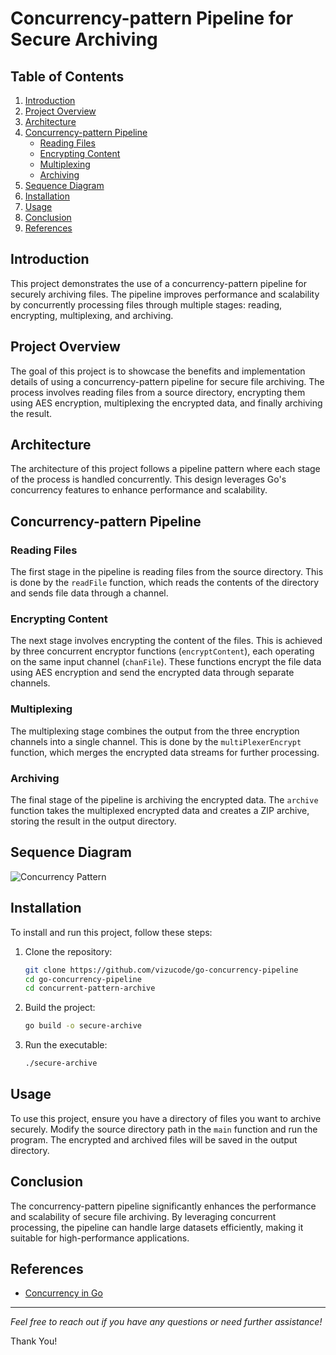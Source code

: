 # Concurrency-pattern Pipeline for Secure Archiving

## Table of Contents
1. [Introduction](#introduction)
2. [Project Overview](#project-overview)
3. [Architecture](#architecture)
4. [Concurrency-pattern Pipeline](#concurrency-pattern-pipeline)
    - [Reading Files](#reading-files)
    - [Encrypting Content](#encrypting-content)
    - [Multiplexing](#multiplexing)
    - [Archiving](#archiving)
5. [Sequence Diagram](#sequence-diagram)
6. [Installation](#installation)
7. [Usage](#usage)
8. [Conclusion](#conclusion)
9. [References](#references)

## Introduction
This project demonstrates the use of a concurrency-pattern pipeline for securely archiving files. The pipeline improves performance and scalability by concurrently processing files through multiple stages: reading, encrypting, multiplexing, and archiving.

## Project Overview
The goal of this project is to showcase the benefits and implementation details of using a concurrency-pattern pipeline for secure file archiving. The process involves reading files from a source directory, encrypting them using AES encryption, multiplexing the encrypted data, and finally archiving the result.

## Architecture
The architecture of this project follows a pipeline pattern where each stage of the process is handled concurrently. This design leverages Go's concurrency features to enhance performance and scalability.

## Concurrency-pattern Pipeline

### Reading Files
The first stage in the pipeline is reading files from the source directory. This is done by the `readFile` function, which reads the contents of the directory and sends file data through a channel.

### Encrypting Content
The next stage involves encrypting the content of the files. This is achieved by three concurrent encryptor functions (`encryptContent`), each operating on the same input channel (`chanFile`). These functions encrypt the file data using AES encryption and send the encrypted data through separate channels.

### Multiplexing
The multiplexing stage combines the output from the three encryption channels into a single channel. This is done by the `multiPlexerEncrypt` function, which merges the encrypted data streams for further processing.

### Archiving
The final stage of the pipeline is archiving the encrypted data. The `archive` function takes the multiplexed encrypted data and creates a ZIP archive, storing the result in the output directory.

## Sequence Diagram
![Concurrency Pattern](https://firebasestorage.googleapis.com/v0/b/personal-website-1d263.appspot.com/o/project-pict%2Fconcurrent.png?alt=media&token=f802c366-678f-456b-a6de-d2fa5f03868a)

## Installation
To install and run this project, follow these steps:

1. Clone the repository:
    ```sh
    git clone https://github.com/vizucode/go-concurrency-pipeline
    cd go-concurrency-pipeline
    cd concurrent-pattern-archive
    ```

2. Build the project:
    ```sh
    go build -o secure-archive
    ```

3. Run the executable:
    ```sh
    ./secure-archive
    ```

## Usage
To use this project, ensure you have a directory of files you want to archive securely. Modify the source directory path in the `main` function and run the program. The encrypted and archived files will be saved in the output directory.

## Conclusion
The concurrency-pattern pipeline significantly enhances the performance and scalability of secure file archiving. By leveraging concurrent processing, the pipeline can handle large datasets efficiently, making it suitable for high-performance applications.

## References
- [Concurrency in Go](https://go.dev/blog/pipelines)

---

*Feel free to reach out if you have any questions or need further assistance!*

Thank You!
